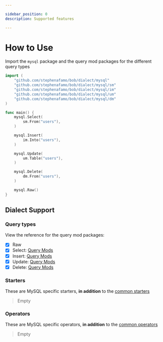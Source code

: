 ```yaml
---

sidebar_position: 0
description: Supported features

---
```


# How to Use

Import the `mysql` package and the query mod packages for the different query types

```go
import (
    "github.com/stephenafamo/bob/dialect/mysql"
    "github.com/stephenafamo/bob/dialect/mysql/sm"
    "github.com/stephenafamo/bob/dialect/mysql/im"
    "github.com/stephenafamo/bob/dialect/mysql/um"
    "github.com/stephenafamo/bob/dialect/mysql/dm"
)

func main() {
    mysql.Select(
        sm.From("users"),
    )

    mysql.Insert(
        im.Into("users"),
    )

    mysql.Update(
        um.Table("users"),
    )

    mysql.Delete(
        dm.From("users"),
    )

    mysql.Raw()
}
```

## Dialect Support

### Query types

View the reference for the query mod packages:

* [X] Raw
* [X] Select: [Query Mods](https://pkg.go.dev/github.com/stephenafamo/bob/dialect/mysql/sm)
* [X] Insert: [Query Mods](https://pkg.go.dev/github.com/stephenafamo/bob/dialect/mysql/im)
* [X] Update: [Query Mods](https://pkg.go.dev/github.com/stephenafamo/bob/dialect/mysql/um)
* [X] Delete: [Query Mods](https://pkg.go.dev/github.com/stephenafamo/bob/dialect/mysql/dm)

### Starters

These are MySQL specific starters, **in addition** to the [common starters](../starters)

> Empty

### Operators

These are MySQL specific operators, **in addition** to the [common operators](../operators)

> Empty
